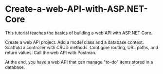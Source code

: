 
# Create-a-web-API-with-ASP.NET-Core

This tutorial teaches the basics of building a web API with ASP.NET Core.


  Create a web API project.
  Add a model class and a database context.
  Scaffold a controller with CRUD methods.
  Configure routing, URL paths, and return values.
  Call the web API with Postman.
  
  
At the end, you have a web API that can manage "to-do" items stored in a database.
